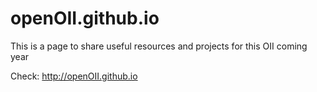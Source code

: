 openOII.github.io
==================
This is a page to share useful resources and projects for this OII coming year

Check: http://openOII.github.io
